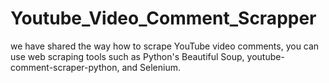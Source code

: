 # Youtube_Video_Comment_Scrapper
we have shared the way how to scrape YouTube video comments, you can use web scraping tools such as Python's Beautiful Soup, youtube-comment-scraper-python, and Selenium.
